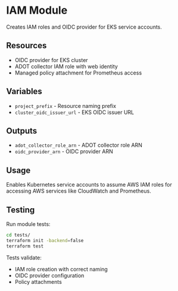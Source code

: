 # IAM Module

Creates IAM roles and OIDC provider for EKS service accounts.

## Resources

- OIDC provider for EKS cluster
- ADOT collector IAM role with web identity
- Managed policy attachment for Prometheus access

## Variables

- `project_prefix` - Resource naming prefix
- `cluster_oidc_issuer_url` - EKS OIDC issuer URL

## Outputs

- `adot_collector_role_arn` - ADOT collector role ARN
- `oidc_provider_arn` - OIDC provider ARN

## Usage

Enables Kubernetes service accounts to assume AWS IAM roles for accessing AWS services like CloudWatch and Prometheus.

## Testing

Run module tests:

```bash
cd tests/
terraform init -backend=false
terraform test
```

Tests validate:
- IAM role creation with correct naming
- OIDC provider configuration
- Policy attachments